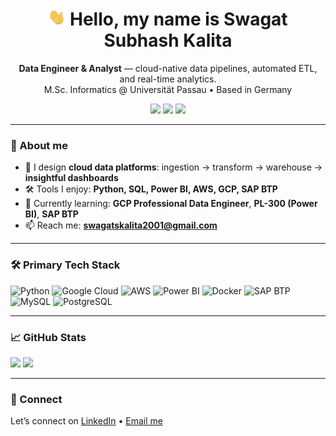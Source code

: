 <!-- Title -->
<h1 align="center">
  <img src="https://raw.githubusercontent.com/ABSphreak/ABSphreak/master/gifs/Hi.gif" width="28" alt="wave"/>
  Hello, my name is <b>Swagat Subhash Kalita</b>
</h1>

<p align="center">
  <b>Data Engineer & Analyst</b> — cloud-native data pipelines, automated ETL, and real-time analytics.<br/>
  M.Sc. Informatics @ Universität Passau • Based in Germany
</p>

<p align="center">
  <a href="https://linkedin.com/in/swagat-s-kalita"><img src="https://img.shields.io/badge/LinkedIn-0A66C2?style=for-the-badge&logo=linkedin&logoColor=white"/></a>
  <a href="mailto:swagatskalita2001@gmail.com"><img src="https://img.shields.io/badge/Email-D14836?style=for-the-badge&logo=gmail&logoColor=white"/></a>
  <a href="https://github.com/swagatskalita092"><img src="https://img.shields.io/badge/GitHub-181717?style=for-the-badge&logo=github&logoColor=white"/></a>
</p>

---

### 🧭 About me
- 🔭 I design **cloud data platforms**: ingestion → transform → warehouse → **insightful dashboards**  
- 🛠️ Tools I enjoy: **Python, SQL, Power BI, AWS, GCP, SAP BTP**  
- 🎯 Currently learning: **GCP Professional Data Engineer**, **PL-300 (Power BI)**, **SAP BTP**  
- 📫 Reach me: **swagatskalita2001@gmail.com**

---

### 🛠 Primary Tech Stack

![Python](https://img.shields.io/badge/Python-3776AB?style=for-the-badge&logo=python&logoColor=white)
![Google Cloud](https://img.shields.io/badge/Google%20Cloud-4285F4?style=for-the-badge&logo=googlecloud&logoColor=white)
![AWS](https://img.shields.io/badge/AWS-232F3E?style=for-the-badge&logo=amazonaws&logoColor=white)
![Power BI](https://img.shields.io/badge/Power%20BI-F2C811?style=for-the-badge&logo=powerbi&logoColor=black)
![Docker](https://img.shields.io/badge/Docker-2496ED?style=for-the-badge&logo=docker&logoColor=white)
![SAP BTP](https://img.shields.io/badge/SAP%20BTP-0FAAFF?style=for-the-badge&logo=sap&logoColor=white)
![MySQL](https://img.shields.io/badge/MySQL-4479A1?style=for-the-badge&logo=mysql&logoColor=white)
![PostgreSQL](https://img.shields.io/badge/PostgreSQL-336791?style=for-the-badge&logo=postgresql&logoColor=white)

---

### 📈 GitHub Stats
<p>
  <img height="165" src="https://github-readme-stats.vercel.app/api?username=swagatskalita092&show_icons=true&theme=tokyonight" />
  <img height="165" src="https://github-readme-stats.vercel.app/api/top-langs/?username=swagatskalita092&layout=compact&theme=tokyonight&hide=jupyter%20notebook,html" />
</p>

---

### 🤝 Connect
Let’s connect on <a href="https://linkedin.com/in/swagat-s-kalita">LinkedIn</a> • <a href="mailto:swagatskalita2001@gmail.com">Email me</a>
